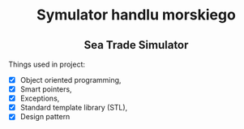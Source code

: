 <h1  align="center"> Symulator handlu morskiego </h1>

<h2  align="center"> Sea Trade Simulator </h2>

  
Things used in project:

 - [x] Object oriented programming, 
 - [x] Smart pointers,
 - [x] Exceptions,
 - [x] Standard template library (STL),
 - [x] Design pattern
